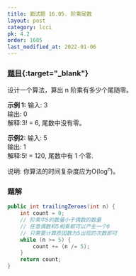 ```yaml
---
title: 面试题 16.05. 阶乘尾数
layout: post
category: lcci
pk: 4.2
order: 1605
last_modified_at: 2022-01-06
---
```


### [题目](https://leetcode-cn.com/factorial-zeros-lcci/){:target="_blank"}

设计一个算法，算出 n 阶乘有多少个尾随零。

**示例 1:**
输入: 3  
输出: 0  
解释:3! = 6, 尾数中没有零。

**示例2:**
输入: 5  
输出: 1  
解释:5! = 120, 尾数中有 1 个零.

说明: 你算法的时间复杂度应为O(log<sup>n</sup>)。

### 题解

```java
public int trailingZeroes(int n) {
    int count = 0;
    // 阶乘中5的数量小于偶数的数量
    // 任意偶数和5相乘都可以产生一个0
    // 只需要计算质因数为5出现的次数即可
    while (n >= 5) {
        count += (n /= 5);
    }
    return count;
}
```